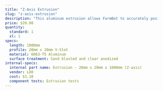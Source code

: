 ```yaml
---
title: "Z-Axis Extrusion"
slug: "z-axis-extrusion"
description: "This aluminum extrusion allows FarmBot to accurately position the UTM and tools in the z-direction. It slides through the vertically aligned wheels on the front of the cross-slide."
price: $20.00
quantity:
  standard: 1
  xl: 1
specs:
  length: 1000mm
  profile: 20mm x 20mm V-Slot
  material: 6063-T5 Aluminum
  surface treatment: Sand blasted and clear anodized
internal-specs:
  internal part name: Extrusion - 20mm x 20mm x 1000mm (Z-axis)
  vendor: LDO
  cost: $3.10
  component tests: Extrusion tests
---
```

